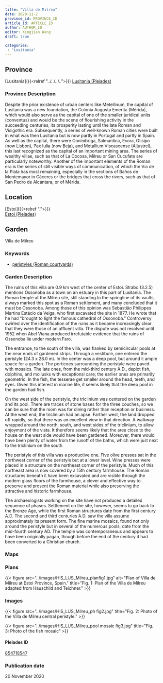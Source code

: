 ```yaml
---
title: "Villa de Milreu"
date: 2020-11-2
province_id: PROVINCE_ID
article_id: ARTICLE_ID
author: AUTHOR_ID
editor: Xingjian Wang
draft: true

categories:
 - "Lusitania"
---
```


## Province

[Lusitania]({{<relref "../../../..">}})
[Lusitania (Pleiades)](https://pleiades.stoa.org/places/1101)

### Province Description

Despite the prior existence of urban centers like Metellinum, the capital of Lusitania was a new foundation, the Colonia Augusta Emerita (Mérida), which would also serve as the capital of one of the smaller juridical units (conventus) and would be the scene of flourishing activity in the succeeding centuries, its prosperity lasting until the late Roman and Visigothic era.  Subsequently, a series of well-known Roman cities were built in what was then Lusitania but is now partly in Portugal and partly in Spain. As well as the capital, there were Conimbriga, Salmantica, Evora, Olisipo (now Lisbon), Pax Iulia (now Beja), and Metallium Viscascense (Aljustrel), this last recognized as the capital of an important mining area. The series of wealthy villae, such as that of La Cocosa, Milreu or San Cucufate are particularly noteworthy.  Another of the important elements of the Roman era is the series of still visible ways of communication, of which the Vía de la Plata has most remaining, especially in the sections of Baños de Montemayor in Cáceres or the bridges that cross the rivers, such as that of San Pedro de Alcántara, or of Mérida.

## Location

[Estoi]({{<relref ".">}}) \
[Estoi (Pleiades)](https://pleiades.stoa.org/places/854718547)

<!--### Location Description-->

<!-- LEAVE THIS BLANK FOR NOW -->

<!--## Sublocation-->

<!--
[AREA WITHIN LOCATION, LIKE “PALATINE HILL”](GEOREFERENCE LINK)
A sublocation is any area larger than an individual garden, but located within a location. I would always try to include a link to a controlled vocabulary here if possible. This ID may well be different from the Garden ID, e.g., Pompeii versus a Garden in one of the houses which has its own Pleiades ID.
-->

<!--### Sublocation Description-->

<!-- DESCRIPTION -->

## Garden
Villa de Milreu

### Keywords
- [peristyles (Roman courtyards)](http://vocab.getty.edu/page/aat/300080971)

### Garden Description
The ruins of this villa are 0.9 km west of the center of Estoi.  Strabo (3.2.5) mentions Ossonoba as a town on an estuary in this part of Lusitania.  The Roman temple at the Milreu site, still standing to the springline of its vaults, always marked this spot as a Roman settlement, and many concluded that it must be Ossonoba.  Among those of this opinion was Sebastião Philippes Martins Estácio da Veiga, who first excavated the site in 1877.  He wrote that he had “brought to light the famous cathedral of Ossonoba.” Controversy swirled over the identification of the ruins as it became increasingly clear that they were those of an affluent villa.  The dispute was not resolved until 1952 when Abel Viana produced irrefutable evidence that the ruins of Ossonoba lie under modern Faro.

The entrance, to the south of the villa, was flanked by semicircular pools at the near ends of gardened strips.  Through a vestibule, one entered the peristyle (24.3 x 28.0 m).  In the center was a deep pool, but around it ample space for a garden.  The porticoes surrounding the peristyle were paved with mosaics. The late ones, from the mid-third century A.D., depict fish, dolphins, and mollusks with exceptional care; the earlier ones are primarily geometric.  In the fish, the tesserae get smaller around the head, teeth, and eyes. Given this interest in marine life, it seems likely that the deep pool in the garden had fish.  

On the west side of the peristyle, the triclinium was centered on the garden and its pool.  There are traces of stone bases for the three couches, so we can be sure that the room was for dining rather than reception or business.  At the west end, the triclinium had an apse.  Farther west, the land dropped off rapidly, so that there was an excellent view in that direction.  A walkway wrapped around the north, south, and west sides of the triclinium, to allow enjoyment of the vista.  It therefore seems likely that the area close to the house on the west side would have been gardened.  Moreover, there would have been plenty of water from the runoff of the baths, which were just next to the triclinium on the south.  

The peristyle of this villa was a productive one.  Five olive presses sat in the northwest corner of the peristyle but at a lower level. Wine presses were placed in a structure on the northeast corner of the peristyle. Much of this northeast area is now covered by a 15th century farmhouse.  The Roman structures beneath it have been excavated and are visible through the modern glass floors of the farmhouse, a clever and effective way to preserve and present the Roman material while also preserving the attractive and historic farmhouse.  

The archaeologists working on the site have not produced a detailed sequence of phases.  Settlement on the site, however, seems to go back to the Bronze Age, while the first Roman structures date from the first century A.D.  The second and third centuries A.D. saw the villa assume approximately its present form. The fine marine mosaics, found not only around the peristyle but in several of the numerous pools, date from the mid-fourth century AD. The temple was contemporaneous and appears to have been originally pagan, though before the end of the century it had been converted to a Christian church.  


### Maps

<!--
{{< figure src="IMG_URL" alt="ALT_TEXT" title="CAPTION" >}}
-->

### Plans

{{< figure src="../images/HIS_LUS_Milreu_planfig1.jpg" alt="Plan of Villa de Milreu at Estoi Province, Spain." title="Fig. 1: Plan of the Villa de Milreu adapted from Hauschild and Teichner." >}}

### Images

{{< figure src="../images/HIS_LUS_Milreu_ph fig2.jpg" title="Fig. 2: Photo of the Villa de Milreu central peristyle." >}}

{{< figure src="../images/HIS_LUS_Milreu_pool mosaic fig3.jpg" title="Fig. 3: Photo of the fish mosaic" >}}

<!--### Dates-->


<!--### Bibliography
- T. Hauschild and F. Teichner, Milreu Ruins, Roteiros de Arqueologia Portugese 9, Ministerio da Cultura, Lisboa, 2002. [(worldcat)](http://www.worldcat.org/oclc/927151602)-->

<!--#### Periodo ID-->

<!-- [PERIODO_ID](https://pleiades.stoa.org/places/PLEIADES_ID) -->

#### Pleiades ID

[854718547](https://pleiades.stoa.org/places/854718547)

<!--#### TGN ID
[7031751](http://vocab.getty.edu/page/tgn/7031751) -->

<!--### Contributor-->


### Publication date
20 November 2020

<!--### Related articles-->

<!-- Links to other related articles. Leave blank for now -->